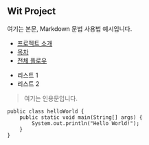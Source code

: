 ## Wit Project
여기는 본문,
Markdown 문법 사용법 예시입니다.

- [프로젝트 소개](#프로젝트-소개)
- [목차](#목차)
- [전체 플로우](#전체-플로우)

* 리스트 1
* 리스트 2

> 여기는 인용문입니다.
```
public class helloWorld {
	public static void main(String[] args) {
		System.out.println("Hello World!");
	} 
}
```
